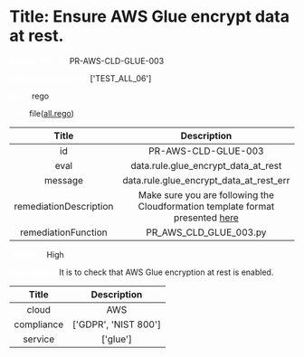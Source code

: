 



# Title: Ensure AWS Glue encrypt data at rest.


***<font color="white">Master Test Id:</font>*** PR-AWS-CLD-GLUE-003

***<font color="white">Master Snapshot Id:</font>*** ['TEST_ALL_06']

***<font color="white">type:</font>*** rego

***<font color="white">rule:</font>*** file([all.rego])  
  
  
  
  

|Title|Description|
| :---: | :---: |
|id|PR-AWS-CLD-GLUE-003|
|eval|data.rule.glue_encrypt_data_at_rest|
|message|data.rule.glue_encrypt_data_at_rest_err|
|remediationDescription|Make sure you are following the Cloudformation template format presented <a href='https://boto3.amazonaws.com/v1/documentation/api/latest/reference/services/glue.html#Glue.Client.get_security_configuration' target='_blank'>here</a>|
|remediationFunction|PR_AWS_CLD_GLUE_003.py|


***<font color="white">Severity:</font>*** High

***<font color="white">Description:</font>*** It is to check that AWS Glue encryption at rest is enabled.  
  
  

|Title|Description|
| :---: | :---: |
|cloud|AWS|
|compliance|['GDPR', 'NIST 800']|
|service|['glue']|



[all.rego]: https://github.com/prancer-io/prancer-compliance-test/tree/master/aws/cloud/all.rego
